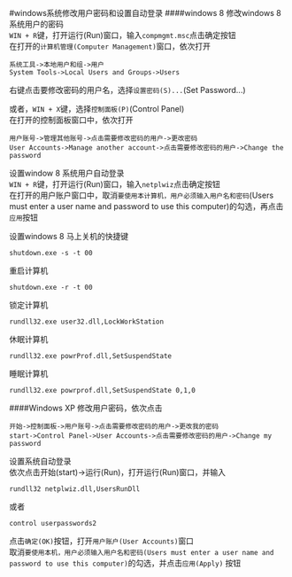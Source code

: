 #windows系统修改用户密码和设置自动登录
####windows 8
修改windows 8系统用户的密码        
`WIN + R`键，打开运行(Run)窗口，输入`compmgmt.msc`点击确定按钮            
在打开的`计算机管理(Computer Management)`窗口，依次打开
```text
系统工具->本地用户和组->用户
System Tools->Local Users and Groups->Users
```
右键点击要修改密码的用户名，选择`设置密码(S)...`(Set Password...)     

或者，`WIN + X`键，选择`控制面板(P)`(Control Panel)        
在打开的控制面板窗口中，依次打开
```text
用户账号->管理其他账号->点击需要修改密码的用户->更改密码
User Accounts->Manage another account->点击需要修改密码的用户->Change the password
```

设置window 8 系统用户自动登录             
`WIN + R`键，打开运行(Run)窗口，输入`netplwiz`点击确定按钮         
在打开的用户账户窗口中，取消`要使用本计算机，用户必须输入用户名和密码`(Users must enter a user name and password to use this computer)的勾选，再点击`应用`按钮

设置windows 8 马上关机的快捷键
```text
shutdown.exe -s -t 00
```
重启计算机
```text
shutdown.exe -r -t 00
```
锁定计算机
```text
rundll32.exe user32.dll,LockWorkStation
```
休眠计算机
```text
rundll32.exe powrProf.dll,SetSuspendState
```
睡眠计算机
```text
rundll32.exe powrprof.dll,SetSuspendState 0,1,0
```
####Windows XP
修改用户密码，依次点击         
```text
开始->控制面板->用户账号->点击需要修改密码的用户->更改我的密码
start->Control Panel->User Accounts->点击需要修改密码的用户->Change my password
```
设置系统自动登录          
依次点击开始(start)->运行(Run)，打开运行(Run)窗口，并输入
```text
rundll32 netplwiz.dll,UsersRunDll
```
或者
```
control userpasswords2
```
点击`确定(OK)`按钮，打开`用户账户(User Accounts)`窗口        
取消`要使用本机，用户必须输入用户名和密码(Users must enter a user name and password to use this computer)`的勾选，并点击`应用(Apply)`
按钮         
